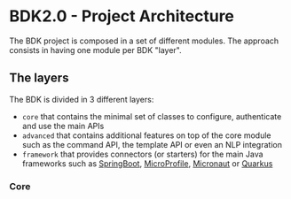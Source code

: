 # BDK2.0 - Project Architecture

The BDK project is composed in a set of different modules. The approach consists in having one module per BDK 
"layer".

## The layers

The BDK is divided in 3 different layers: 
- `core` that contains the minimal set of classes to configure, authenticate and use 
the main APIs
- `advanced` that contains additional features on top of the core module such as the
command API, the template API or even an NLP integration
- `framework` that provides connectors (or starters) for the main Java frameworks
such as [SpringBoot](https://spring.io/projects/spring-boot), 
[MicroProfile](https://projects.eclipse.org/projects/technology.microprofile), 
[Micronaut](https://micronaut.io/) or [Quarkus](https://quarkus.io/)

### Core
